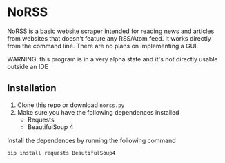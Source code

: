 # NoRSS

NoRSS is a basic website scraper intended for reading news and articles from websites that doesn't feature any RSS/Atom feed. It works directly from the command line. There are no plans on implementing a GUI.

WARNING: this program is in a very alpha state and it's not directly usable outside an IDE

## Installation

1. Clone this repo or download `norss.py`
2. Make sure you have the following dependences installed
    - Requests
    - BeautifulSoup 4

Install the dependences by running the following command

`pip install requests BeautifulSoup4`